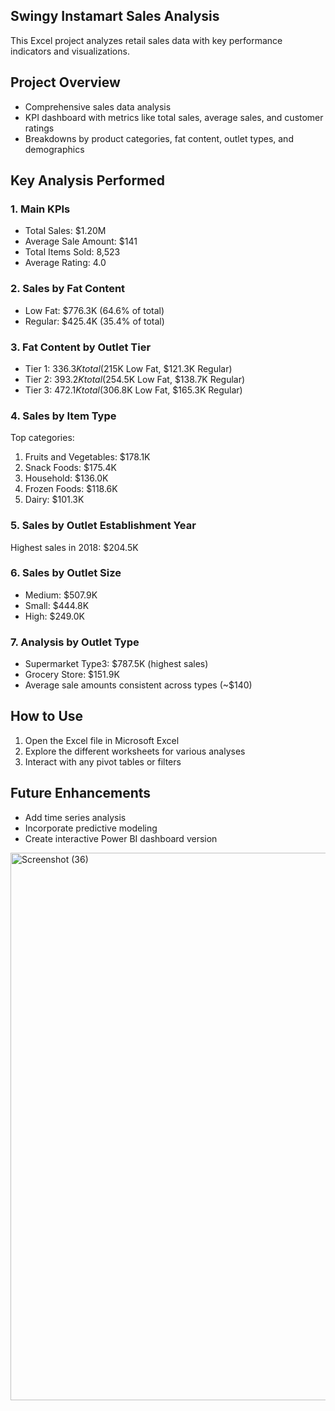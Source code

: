## Swingy Instamart Sales Analysis

This Excel project analyzes retail sales data with key performance indicators and visualizations.

## Project Overview
- Comprehensive sales data analysis
- KPI dashboard with metrics like total sales, average sales, and customer ratings
- Breakdowns by product categories, fat content, outlet types, and demographics

## Key Analysis Performed

### 1. Main KPIs
- Total Sales: $1.20M
- Average Sale Amount: $141
- Total Items Sold: 8,523
- Average Rating: 4.0

### 2. Sales by Fat Content
- Low Fat: $776.3K (64.6% of total)
- Regular: $425.4K (35.4% of total)

### 3. Fat Content by Outlet Tier
- Tier 1: $336.3K total ($215K Low Fat, $121.3K Regular)
- Tier 2: $393.2K total ($254.5K Low Fat, $138.7K Regular)
- Tier 3: $472.1K total ($306.8K Low Fat, $165.3K Regular)

### 4. Sales by Item Type
Top categories:
1. Fruits and Vegetables: $178.1K
2. Snack Foods: $175.4K
3. Household: $136.0K
4. Frozen Foods: $118.6K
5. Dairy: $101.3K

### 5. Sales by Outlet Establishment Year
Highest sales in 2018: $204.5K

### 6. Sales by Outlet Size
- Medium: $507.9K
- Small: $444.8K
- High: $249.0K

### 7. Analysis by Outlet Type
- Supermarket Type3: $787.5K (highest sales)
- Grocery Store: $151.9K
- Average sale amounts consistent across types (~$140)

## How to Use
1. Open the Excel file in Microsoft Excel
2. Explore the different worksheets for various analyses
3. Interact with any pivot tables or filters

## Future Enhancements
- Add time series analysis
- Incorporate predictive modeling
- Create interactive Power BI dashboard version

<img width="1681" height="876" alt="Screenshot (36)" src="https://github.com/user-attachments/assets/f179c038-bdcf-4ea1-bc62-d8cb19b3f7d8" />
